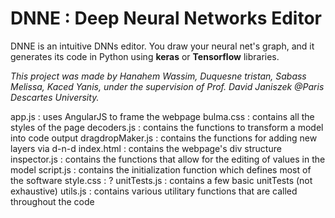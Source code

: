# DNNE : Deep Neural Networks Editor
DNNE is an intuitive DNNs editor.
You draw your neural net's graph, and it generates its code in Python using **keras** or **Tensorflow** libraries.

*This project was made by Hanahem Wassim, Duquesne tristan, Sabass Melissa, Kaced Yanis, under the supervision of Prof. David Janiszek @Paris Descartes University.*

app.js : 			uses AngularJS to frame the webpage
bulma.css : 		contains all the styles of the page
decoders.js : 		contains the functions to transform a model into code output
dragdropMaker.js : 	contains the functions for adding new layers via d-n-d
index.html : 		contains the webpage's div structure
inspector.js : 		contains the functions that allow for the editing of values in the model
script.js : 		contains the initialization function which defines most of the software
style.css : 		?
unitTests.js :		contains a few basic unitTests (not exhaustive)
utils.js :			contains various utilitary functions that are called throughout the code
